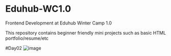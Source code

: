 # Eduhub-WC1.0
Frontend Development at Eduhub Winter Camp 1.0

This repository contains beginner friendly mini projects such as basic HTML portfolio/resume/etc 

#Day02
![image](https://user-images.githubusercontent.com/98503314/211203167-7cbbde34-659c-4088-8ca9-70272521121c.png)
